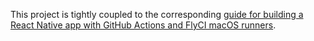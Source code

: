 This project is tightly coupled to the corresponding [guide for building a React Native app with GitHub Actions and FlyCI macOS runners](https://flyci.net/docs/guides/react-native-guide).
